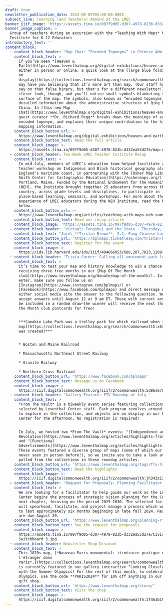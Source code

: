 ```yaml
---
draft: true
newsletter_publication_date: 2024-08-05T04:00:00.000Z
subject_line: Teaching (and Teachers) Abound at the LMEC
banner_iiif_image: 'https://assets.tina.io/097f9d05-d307-4978-823b-d332ea55d27e/NEH 1.jpg'
banner_image_caption: >
  Group of teachers during an excursion with the *Teaching With Maps* NEH Summer
  Institute for K-12 Educators
introductory_text: ''
content_block:
  - content_block_header: 'Map Chat: “Encoded Toponyms” in Chinese Administrative Maps'
    content_block_text: >
      If you’ve seen *[Heaven &
      Earth](https://www.leventhalmap.org/digital-exhibitions/heaven-and-earth/)*,
      either in person or online, a quick look at the [large blue folding screen
      on
      display](https://collections.leventhalmap.org/search/commonwealth:wh24b054q)
      may have you believing that it’s more art than map. (Our staff has lots to
      say on that false binary, but that's for a different newsletter!) Take a
      closer look, though, and you’ll notice small symbols blanketing the
      surface of the map. The symbols, also known as “encoded toponyms,” provide
      detailed information about the administrative structure of Qing Dynasty
      China. In [this new Map
      Chat](https://www.leventhalmap.org/digital-exhibitions/heaven-and-earth/encoded-toponyms/),
      guest curator **Dr. Richard Pegg** breaks down the meanings of each
      encoded toponym, and explains their unique contribution to the history of
      mapping information.
    content_block_button_url: >-
      https://www.leventhalmap.org/digital-exhibitions/heaven-and-earth/encoded-toponyms/
    content_block_button_text: Read the full article
    content_block_image: >-
      https://assets.tina.io/097f9d05-d307-4978-823b-d332ea55d27e/map-chat-zoom-4.jpg.png
  - content_block_header: Two-Week LMEC Teacher Institute Recap
    content_block_text: >
      In mid-July, members of LMEC’s education team helped facilitate a two-week
      teacher workshop on Indigenous and Black historical geography along New
      England's maritime coast, in partnership with the [Osher Map Library and
      Smith Center for Cartographic Education](https://oshermaps.org/) in
      Portland, Maine. Funded by the National Endowment for the Humanities
      (NEH), the Institute brought together 25 educators from across the
      country, across grade levels and disciplines, to participate in
      place-based learning, seminars, and workshops. For more about the
      experience of LMEC educators during the NEH Institute, read the blog post
      below.
    content_block_button_url: >-
      https://www.leventhalmap.org/articles/teaching-with-maps-neh-summer-institute-for-k-12-educators/
    content_block_button_text: Read our recap article
    content_block_image: 'https://assets.tina.io/097f9d05-d307-4978-823b-d332ea55d27e/NEH 2.jpg'
  - content_block_header: 'Virtual: Fengshui and the State · Thursday, September 5, 1:00 pm ET'
    content_block_text: "Join\_**Tristan Brown**, S.C. Fang Chinese Language and Culture Career Development Professor at MIT, to discuss his work on\_*fengshui*\_in Chinese politics and culture. Brown tells the story of the important roles—especially legal ones—played by *fengshui* in Chinese society during China’s last imperial dynasty, the Manchu Qing (1644–1912). This is the last program of our summer exhibition\_*[Heaven & Earth: The Blue Maps of China](https://www.leventhalmap.org/digital-exhibitions/heaven-and-earth/)*.\n"
    content_block_button_url: 'https://bplmaps.ticketleap.com/tristan-brown/'
    content_block_button_text: Register for the event
    content_block_image: >-
      https://ids.lib.harvard.edu/ids/iiif/494666053/688,207,7823,12891/,1800/0/default.jpg
  - content_block_header: 'Trivia Corner: Calling all amusement park lovers!'
    content_block_text: >
      It’s time to test your map and history knowledge to win a chance of
      receiving three free months in our [Map Of The Month
      club](https://www.leventhalmap.org/donate/map-of-the-month/). In order to
      enter, make sure you follow us on
      [Instagram](https://www.instagram.com/bplmaps/) or
      [Facebook](https://www.facebook.com/bplmaps) and direct message us on
      either social media site the answer to the following question. We’ll
      accept answers until August 12 at 9 am ET. Those with correct answers will
      be included in a random draw—the winner will receive the next three Map of
      the Month club postcards for free!


      ***Canobie Lake Park was a trolley park for which railroad when [this 1912
      map](https://collections.leventhalmap.org/search/commonwealth:x633j682j)
      was created?***


      * Boston and Maine Railroad

      * Massachusetts Northeast Street Railway

      * Granite Railway

      * Northern Cross Railroad
    content_block_button_url: 'https://www.facebook.com/bplmaps'
    content_block_button_text: Message us on Facebook
    content_block_image: >-
      https://iiif.digitalcommonwealth.org/iiif/2/commonwealth:5d86s675x/full/,1800/0/default.jpg
  - content_block_header: 'Gallery Feature: FTV Roundup of July '
    content_block_text: >
      *From The Vault* is a biweekly event series featuring collections objects
      selected by Leventhal Center staff. Each program revolves around a theme
      to explore in the collection, and objects are on display in our Learning
      Center for the afternoon. No registration is required!


      In July, we hosted two *From The Vault* events: "[Independence and
      Revolution](https://www.leventhalmap.org/articles/highlights-from-the-vault-revolution-and-independence/)"
      and "[Functional
      Advertisements](https://www.leventhalmap.org/articles/highlights-from-the-vault-functional-advertisements/)."
      These events featured a diverse group of maps (some of which our staff had
      never seen in person before!), so we invite you to take a look at what we
      pulled from the collections in these roundup articles.
    content_block_button_url: 'https://www.leventhalmap.org/tags/ftv-highlights/'
    content_block_button_text: Read the highlights
    content_block_image: >-
      https://iiif.digitalcommonwealth.org/iiif/2/commonwealth:jh343z13t/full/1200,/0/default.jpg
  - content_block_header: 'Request For Proposals: Planning Facilitator'
    content_block_text: >
      We are looking for a facilitator to help guide our work as the Leventhal
      Center begins the process of strategic vision planning for the Center's
      next chapter, focusing on the period 2025–2030. The selected facilitator
      will spearhead, facilitate, and project manage a process which we expect
      to last approximately six months beginning in late fall 2024. Responses
      are due August 29.
    content_block_button_url: 'https://www.leventhalmap.org/planning-rfp/'
    content_block_button_text: See the request for proposals
    content_block_image: >-
      https://assets.tina.io/097f9d05-d307-4978-823b-d332ea55d27e/Civic
      Switchboard 3.jpg
  - content_block_header: Newsletter Shop Discount
    content_block_text: >
      This 1870s map, [*Nouveau Paris monumental: itinéraire pratique de
      l'étranger dans
      Paris*,](https://collections.leventhalmap.org/search/commonwealth:3f463b188)
      is currently featured in our gallery interactive “Looking Closely” to pair
      with the Summer Olympics! For the rest of this month, to celebrate the
      Olympics, use the code **PARIS2024** for 10% off anything in our online
      gift shop.
    content_block_button_url: 'https://www.leventhalmap.org/store/'
    content_block_button_text: Visit the shop
    content_block_image: >-
      https://iiif.digitalcommonwealth.org/iiif/2/commonwealth:3f463b19j/full/,1200/0/default.jpg
---
```



